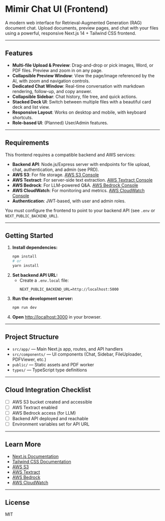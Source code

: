 # Mimir Chat UI (Frontend)

A modern web interface for Retrieval-Augmented Generation (RAG) document chat. Upload documents, preview pages, and chat with your files using a powerful, responsive Next.js 14 + Tailwind CSS frontend.

---

## Features

- **Multi-file Upload & Preview**: Drag-and-drop or pick images, Word, or PDF files. Preview and zoom in on any page.
- **Collapsible Preview Window**: View the page/image referenced by the AI, with zoom and navigation controls.
- **Dedicated Chat Window**: Real-time conversation with markdown rendering, follow-up, and copy answer.
- **Collapsible Sidebar**: Chat history, file tree, and quick actions.
- **Stacked Deck UI**: Switch between multiple files with a beautiful card deck and list view.
- **Responsive Layout**: Works on desktop and mobile, with keyboard shortcuts.
- **Role-based UI**: (Planned) User/Admin features.

---

## Requirements

This frontend requires a compatible backend and AWS services:

- **Backend API**: Node.js/Express server with endpoints for file upload, chat, authentication, and admin (see PRD).
- **AWS S3**: For file storage. [AWS S3 Console](https://s3.console.aws.amazon.com/s3/)
- **AWS Textract**: For server-side text extraction. [AWS Textract Console](https://console.aws.amazon.com/textract/)
- **AWS Bedrock**: For LLM-powered Q&A. [AWS Bedrock Console](https://console.aws.amazon.com/bedrock/)
- **AWS CloudWatch**: For monitoring and metrics. [AWS CloudWatch Console](https://console.aws.amazon.com/cloudwatch/)
- **Authentication**: JWT-based, with user and admin roles.

You must configure the frontend to point to your backend API (see `.env` or `NEXT_PUBLIC_BACKEND_URL`).

---

## Getting Started

1. **Install dependencies:**
   ```bash
   npm install
   # or
   yarn install
   ```
2. **Set backend API URL:**
   - Create a `.env.local` file:
     ```env
     NEXT_PUBLIC_BACKEND_URL=http://localhost:5000
     ```
3. **Run the development server:**
   ```bash
   npm run dev
   ```
4. **Open** [http://localhost:3000](http://localhost:3000) in your browser.

---

## Project Structure

- `src/app/` — Main Next.js app, routes, and API handlers
- `src/components/` — UI components (Chat, Sidebar, FileUploader, PDFViewer, etc.)
- `public/` — Static assets and PDF worker
- `types/` — TypeScript type definitions

---

## Cloud Integration Checklist

- [ ] AWS S3 bucket created and accessible
- [ ] AWS Textract enabled
- [ ] AWS Bedrock access (for LLM)
- [ ] Backend API deployed and reachable
- [ ] Environment variables set for API URL

---

## Learn More

- [Next.js Documentation](https://nextjs.org/docs)
- [Tailwind CSS Documentation](https://tailwindcss.com/docs)
- [AWS S3](https://s3.console.aws.amazon.com/s3/)
- [AWS Textract](https://console.aws.amazon.com/textract/)
- [AWS Bedrock](https://console.aws.amazon.com/bedrock/)
- [AWS CloudWatch](https://console.aws.amazon.com/cloudwatch/)

---

## License

MIT
